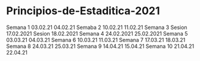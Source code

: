 # Principios-de-Estaditica-2021
Semana 1 
03.02.21
04.02.21
Semaba 2 
10.02.21
11.02.21
Semana 3 
Sesion 17.02.2021
Sesion 18.02.2021
Semana 4 
24.02.2021
25.02.2021
Semana 5
03.03.21
04.03.21
Semana 6
10.03.21
11.03.21
Semana 7 
17.03.21 
18.03.21 
Semana 8 
24.03.21
25.03.21
Semana 9
14.04.21
15.04.21
Semana 10
21.04.21
22.04.21



